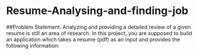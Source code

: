 # Resume-Analysing-and-finding-job
##Problem Statement: Analyzing and providing a detailed review of a given resume is still an
area of research. In this project, you are supposed to build an application which takes a resume
(pdf) as an input and provides the following information:
